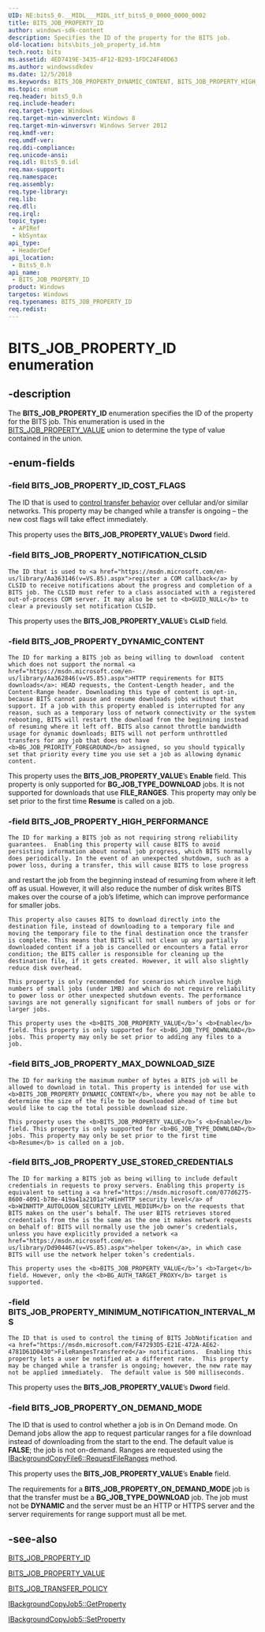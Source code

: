 ```yaml
---
UID: NE:bits5_0.__MIDL___MIDL_itf_bits5_0_0000_0000_0002
title: BITS_JOB_PROPERTY_ID
author: windows-sdk-content
description: Specifies the ID of the property for the BITS job.
old-location: bits\bits_job_property_id.htm
tech.root: bits
ms.assetid: 4ED7419E-3435-4F12-B293-1FDC24F40D63
ms.author: windowssdkdev
ms.date: 12/5/2018
ms.keywords: BITS_JOB_PROPERTY_DYNAMIC_CONTENT, BITS_JOB_PROPERTY_HIGH_PERFORMANCE, BITS_JOB_PROPERTY_ID, BITS_JOB_PROPERTY_ID enumeration [BITS], BITS_JOB_PROPERTY_ID_COST_FLAGS, BITS_JOB_PROPERTY_MAX_DOWNLOAD_SIZE, BITS_JOB_PROPERTY_MINIMUM_NOTIFICATION_INTERVAL_MS, BITS_JOB_PROPERTY_NOTIFICATION_CLSID, BITS_JOB_PROPERTY_ON_DEMAND_MODE, BITS_JOB_PROPERTY_USE_STORED_CREDENTIALS, bits.bits_job_property_id, bits5_0/BITS_JOB_PROPERTY_DYNAMIC_CONTENT, bits5_0/BITS_JOB_PROPERTY_HIGH_PERFORMANCE, bits5_0/BITS_JOB_PROPERTY_ID, bits5_0/BITS_JOB_PROPERTY_ID_COST_FLAGS, bits5_0/BITS_JOB_PROPERTY_MAX_DOWNLOAD_SIZE, bits5_0/BITS_JOB_PROPERTY_MINIMUM_NOTIFICATION_INTERVAL_MS, bits5_0/BITS_JOB_PROPERTY_NOTIFICATION_CLSID, bits5_0/BITS_JOB_PROPERTY_ON_DEMAND_MODE, bits5_0/BITS_JOB_PROPERTY_USE_STORED_CREDENTIALS
ms.topic: enum
req.header: bits5_0.h
req.include-header: 
req.target-type: Windows
req.target-min-winverclnt: Windows 8
req.target-min-winversvr: Windows Server 2012
req.kmdf-ver: 
req.umdf-ver: 
req.ddi-compliance: 
req.unicode-ansi: 
req.idl: Bits5_0.idl
req.max-support: 
req.namespace: 
req.assembly: 
req.type-library: 
req.lib: 
req.dll: 
req.irql: 
topic_type:
 - APIRef
 - kbSyntax
api_type:
 - HeaderDef
api_location:
 - Bits5_0.h
api_name:
 - BITS_JOB_PROPERTY_ID
product: Windows
targetos: Windows
req.typenames: BITS_JOB_PROPERTY_ID
req.redist: 
---
```


# BITS_JOB_PROPERTY_ID enumeration


## -description


The <b>BITS_JOB_PROPERTY_ID</b> enumeration specifies the 
    ID of the property for the BITS job. This enumeration is used in the 
    <a href="https://msdn.microsoft.com/DF1DDB37-F16F-47FF-B6C1-8C545A827CCB">BITS_JOB_PROPERTY_VALUE</a> union to determine the 
    type of value contained in the union.


## -enum-fields




### -field BITS_JOB_PROPERTY_ID_COST_FLAGS

The ID that is used to 
      <a href="https://msdn.microsoft.com/en-us/library/Hh446785(v=VS.85).aspx">control transfer behavior</a> over cellular and/or 
      similar networks. This property may be changed while a transfer is ongoing – the new cost flags will take effect immediately. 


This property uses the <b>BITS_JOB_PROPERTY_VALUE</b>’s <b>Dword</b> field.



### -field BITS_JOB_PROPERTY_NOTIFICATION_CLSID

    The ID that is used to <a href="https://msdn.microsoft.com/en-us/library/Aa363146(v=VS.85).aspx">register a COM callback</a> by CLSID to receive notifications about the progress and completion of a BITS job. The CLSID must refer to a class associated with a registered out-of-process COM server. It may also be set to <b>GUID_NULL</b> to clear a previously set notification CLSID. 


This property uses the <b>BITS_JOB_PROPERTY_VALUE</b>’s <b>CLsID</b> field. 



### -field BITS_JOB_PROPERTY_DYNAMIC_CONTENT

    The ID for marking a BITS job as being willing to download  content which does not support the normal <a href="https://msdn.microsoft.com/en-us/library/Aa362846(v=VS.85).aspx">HTTP requirements for BITS downloads</a>: HEAD requests, the Content-Length header, and the Content-Range header. Downloading this type of content is opt-in, because BITS cannot pause and resume downloads jobs without that support. If a job with this property enabled is interrupted for any reason, such as a temporary loss of network connectivity or the system rebooting, BITS will restart the download from the beginning instead of resuming where it left off. BITS also cannot throttle bandwidth usage for dynamic downloads; BITS will not perform unthrottled transfers for any job that does not have <b>BG_JOB_PRIORITY_FOREGROUND</b> assigned, so you should typically set that priority every time you use set a job as allowing dynamic content. 


This property uses the <b>BITS_JOB_PROPERTY_VALUE</b>’s <b>Enable</b> field. This property is only supported for <b>BG_JOB_TYPE_DOWNLOAD</b> jobs. It is not supported for downloads that use <b>FILE_RANGES</b>. This property may only be set prior to the first time <b>Resume</b> is called on a job.


### -field BITS_JOB_PROPERTY_HIGH_PERFORMANCE

    The ID for marking a BITS job as not requiring strong reliability guarantees.  Enabling this property will cause BITS to avoid persisting information about normal job progress, which BITS normally does periodically. In the event of an unexpected shutdown, such as a power loss, during a transfer, this will cause BITS to lose progress 

and restart the job from the beginning instead of resuming from where it left off as usual. However, it will also reduce the number of disk writes BITS makes over the course of a job’s lifetime, which can improve performance for smaller jobs. 


    This property also causes BITS to download directly into the destination file, instead of downloading to a temporary file and moving the temporary file to the final destination once the transfer is complete. This means that BITS will not clean up any partially downloaded content if a job is cancelled or encounters a fatal error condition; the BITS caller is responsible for cleaning up the destination file, if it gets created. However, it will also slightly reduce disk overhead.

    This property is only recommended for scenarios which involve high numbers of small jobs (under 1MB) and which do not require reliability to power loss or other unexpected shutdown events. The performance savings are not generally significant for small numbers of jobs or for larger jobs.

    This property uses the <b>BITS_JOB_PROPERTY_VALUE</b>’s <b>Enable</b> field. This property is only supported for <b>BG_JOB_TYPE_DOWNLOAD</b> jobs. This property may only be set prior to adding any files to a job.


### -field BITS_JOB_PROPERTY_MAX_DOWNLOAD_SIZE

    The ID for marking the maximum number of bytes a BITS job will be allowed to download in total. This property is intended for use with <b>BITS_JOB_PROPERTY_DYNAMIC_CONTENT</b>, where you may not be able to determine the size of the file to be downloaded ahead of time but would like to cap the total possible download size.

    This property uses the <b>BITS_JOB_PROPERTY_VALUE</b>’s <b>Enable</b> field. This property is only supported for <b>BG_JOB_TYPE_DOWNLOAD</b> jobs. This property may only be set prior to the first time <b>Resume</b> is called on a job.


### -field BITS_JOB_PROPERTY_USE_STORED_CREDENTIALS

    The ID for marking a BITS job as being willing to include default credentials in requests to proxy servers. Enabling this property is equivalent to setting a <a href="https://msdn.microsoft.com/077d6275-8600-4091-b78e-419a41a2101a">WinHTTP security level</a> of <b>WINHTTP_AUTOLOGON_SECURITY_LEVEL_MEDIUM</b> on the requests that BITS makes on the user’s behalf. The user BITS retrieves stored credentials from the is the same as the one it makes network requests on behalf of: BITS will normally use the job owner’s credentials, unless you have explicitly provided a network <a href="https://msdn.microsoft.com/en-us/library/Dd904467(v=VS.85).aspx">helper token</a>, in which case BITS will use the network helper token’s credentials.

    This property uses the <b>BITS_JOB_PROPERTY_VALUE</b>’s <b>Target</b> field. However, only the <b>BG_AUTH_TARGET_PROXY</b> target is supported.


### -field BITS_JOB_PROPERTY_MINIMUM_NOTIFICATION_INTERVAL_MS

    The ID that is used to control the timing of BITS JobNotification and <a href="https://msdn.microsoft.com/F47293D5-E21E-472A-AE62-4781D61D0430">FileRangesTransferred</a> notifications.  Enabling this property lets a user be notified at a different rate.  This property may be changed while a transfer is ongoing; however, the new rate may not be applied immediately.  The default value is 500 milliseconds.



This property uses the <b>BITS_JOB_PROPERTY_VALUE</b>’s <b>Dword</b> field.



### -field BITS_JOB_PROPERTY_ON_DEMAND_MODE

The ID that is used to control whether a job is in On Demand mode. On Demand jobs allow the app to request particular ranges for a file download instead of downloading from the start to the end. The default value is <b>FALSE</b>; the job is not on-demand. Ranges are requested using the <a href="https://msdn.microsoft.com/C36BDE94-03AC-4F06-B17B-B8729226F8AC">IBackgroundCopyFile6::RequestFileRanges</a> method.

This property uses the <b>BITS_JOB_PROPERTY_VALUE</b>’s <b>Enable</b> field.   



The requirements for a <b>BITS_JOB_PROPERTY_ON_DEMAND_MODE</b> job is that the transfer must be a  <b>BG_JOB_TYPE_DOWNLOAD</b>  job.  The job must not be <b>DYNAMIC</b> and the server must be an HTTP or HTTPS server and the server requirements for range support must all be met.



## -see-also




<a href="https://msdn.microsoft.com/4ED7419E-3435-4F12-B293-1FDC24F40D63">BITS_JOB_PROPERTY_ID</a>



<a href="https://msdn.microsoft.com/DF1DDB37-F16F-47FF-B6C1-8C545A827CCB">BITS_JOB_PROPERTY_VALUE</a>



<a href="https://msdn.microsoft.com/6B321E80-333A-49F3-B36F-18652F2C92FE">BITS_JOB_TRANSFER_POLICY</a>



<a href="https://msdn.microsoft.com/567C21C7-C689-4A13-9DCA-D45766CB5150">IBackgroundCopyJob5::GetProperty</a>



<a href="https://msdn.microsoft.com/D5DB8A96-7417-4142-BA27-783314835CED">IBackgroundCopyJob5::SetProperty</a>
 

 

